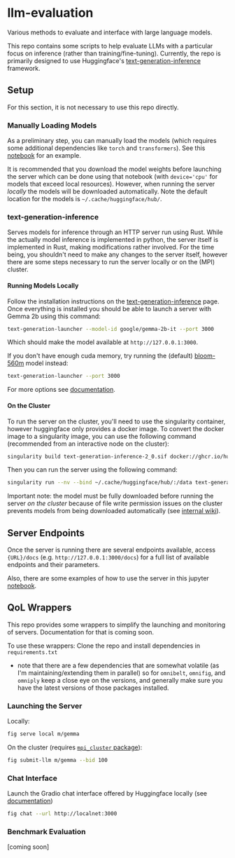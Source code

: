 # llm-evaluation
Various methods to evaluate and interface with large language models.


This repo contains some scripts to help evaluate LLMs with a particular focus on inference (rather than training/fine-tuning). Currently, the repo is primarily designed to use Huggingface's [text-generation-inference](https://huggingface.co/docs/text-generation-inference/index) framework.

## Setup

For this section, it is not necessary to use this repo directly.

### Manually Loading Models

As a preliminary step, you can manually load the models (which requires some additional dependencies like `torch` and `transformers`). See this [notebook](./notebooks/model-loading.ipynb) for an example.

It is recommended that you download the model weights before launching the server which can be done using that notebook (with `device='cpu'` for models that exceed local resources). However, when running the server *locally* the models will be downloaded automatically. Note the default location for the models is `~/.cache/huggingface/hub/`.


### text-generation-inference

Serves models for inference through an HTTP server run using Rust. While the actually model inference is implemented in python, the server itself is implemented in Rust, making modifications rather involved. For the time being, you shouldn't need to make any changes to the server itself, however there are some steps necessary to run the server locally or on the (MPI) cluster.

#### Running Models Locally

Follow the installation instructions on the [text-generation-inference](https://huggingface.co/docs/text-generation-inference/installation) page. Once everything is installed you should be able to launch a server with Gemma 2b using this command:

```bash
text-generation-launcher --model-id google/gemma-2b-it --port 3000
```

Which should make the model available at `http://127.0.0.1:3000`.

If you don't have enough cuda memory, try running the (default) [bloom-560m](https://huggingface.co/bigscience/bloom-560m) model instead:

```bash
text-generation-launcher --port 3000
```

For more options see [documentation](https://huggingface.co/docs/text-generation-inference/basic_tutorials/launcher).

#### On the Cluster

To run the server on the cluster, you'll need to use the singularity container, however huggingface only provides a docker image. To convert the docker image to a singularity image, you can use the following command (recommended from an interactive node on the cluster):

```bash
singularity build text-generation-inference-2_0.sif docker://ghcr.io/huggingface/text-generation-inference:2.0
```

Then you can run the server using the following command:

```bash
singularity run --nv --bind ~/.cache/huggingface/hub/:/data text-generation-inference-2_0.sif --port 3000 --num-shard 2 --model-id meta-llama/Meta-Llama-3-70B-Instruct
```

Important note: the model must be fully downloaded before running the server *on the cluster* because of file write permission issues on the cluster prevents models from being downloaded automatically (see [internal wiki](https://atlas.is.localnet/confluence/display/IT/Using+huggingface+transformers+or+datasets)).

## Server Endpoints

Once the server is running there are several endpoints available, access `{URL}/docs` (e.g. `http://127.0.0.1:3000/docs`) for a full list of available endpoints and their parameters.

Also, there are some examples of how to use the server in this jupyter [notebook](./notebooks/tgi-endpoints.ipynb).


## QoL Wrappers

This repo provides some wrappers to simplify the launching and monitoring of servers. Documentation for that is coming soon.

To use these wrappers: Clone the repo and install dependencies in `requirements.txt`
- note that there are a few dependencies that are somewhat volatile (as I'm maintaining/extending them in parallel) so for `omnibelt`, `omnifig`, and `omniply` keep a close eye on the versions, and generally make sure you have the latest versions of those packages installed.


### Launching the Server

Locally:

```bash
fig serve local m/gemma
```

On the cluster (requires [`mpi_cluster` package](https://github.com/felixludos/mpi-cluster)):

```bash
fig submit-llm m/gemma --bid 100
```


### Chat Interface

Launch the Gradio chat interface offered by Huggingface locally (see [documentation](https://huggingface.co/docs/text-generation-inference/basic_tutorials/consuming_tgi#:~:text=for%20it%20here-,ChatUI,-ChatUI%20is%20an)) 

```bash
fig chat --url http://localnet:3000
```

### Benchmark Evaluation

[coming soon]



